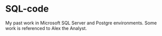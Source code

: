 # SQL-code
My past work in Microsoft SQL Server and Postgre environments. Some work is referenced to Alex the Analyst.
